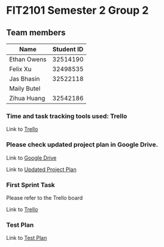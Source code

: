 # FIT2101 Semester 2 Group 2

## Team members
|Name | Student ID | 
|---|---|
|Ethan Owens |32514190|
|Felix Xu |32498535|
|Jas Bhasin |32522118|
|Maily Butel| |
|Zihua Huang |32542186 |


### Time and task tracking tools used: Trello
Link to [Trello](https://trello.com/b/NVMFoAuc/assignment-1)

### Please check updated project plan in Google Drive.

Link to [Google Drive](https://drive.google.com/drive/u/1/folders/0AMwyQkfk78-aUk9PVA)

Link to [Updated Project Plan](https://docs.google.com/document/d/1-9FoIGbGiKlv4KYhkLaFQiYXAxyz7Rk3EfsCEfZF7oQ/edit#heading=h.7txmafw6qjnw)

### First Sprint Task
Please refer to the Trello board

Link to [Trello](https://trello.com/b/NVMFoAuc/assignment-1)

### Test Plan
Link to [Test Plan](https://docs.google.com/document/d/10NlgySfTZtD1rXSI2qNJbRQfrGwfpMnTDaPPL6zbtQY/edit)
